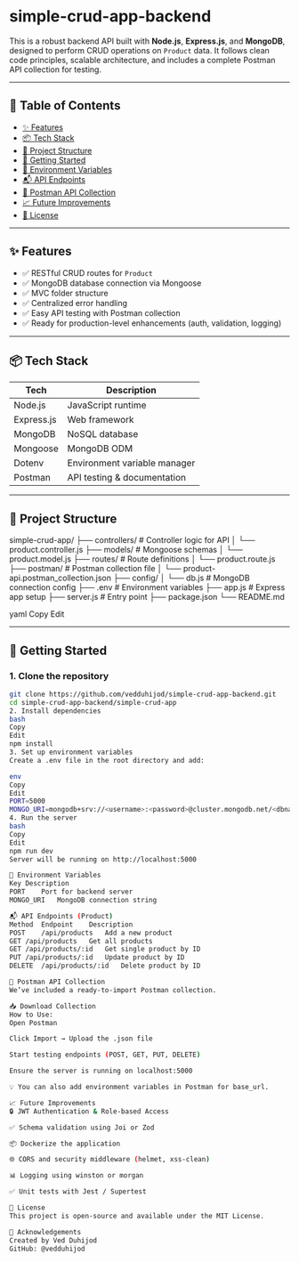 # simple-crud-app-backend

This is a robust backend API built with **Node.js**, **Express.js**, and **MongoDB**, designed to perform CRUD operations on `Product` data. It follows clean code principles, scalable architecture, and includes a complete Postman API collection for testing.

---

## 📌 Table of Contents

- [✨ Features](#-features)
- [📦 Tech Stack](#-tech-stack)
- [📁 Project Structure](#-project-structure)
- [🚀 Getting Started](#-getting-started)
- [🔐 Environment Variables](#-environment-variables)
- [📬 API Endpoints](#-api-endpoints)
- [🧪 Postman API Collection](#-postman-api-collection)
- [📈 Future Improvements](#-future-improvements)
- [📄 License](#-license)

---

## ✨ Features

- ✅ RESTful CRUD routes for `Product`
- ✅ MongoDB database connection via Mongoose
- ✅ MVC folder structure
- ✅ Centralized error handling
- ✅ Easy API testing with Postman collection
- ✅ Ready for production-level enhancements (auth, validation, logging)

---

## 📦 Tech Stack

| Tech        | Description                    |
|-------------|--------------------------------|
| Node.js     | JavaScript runtime             |
| Express.js  | Web framework                  |
| MongoDB     | NoSQL database                 |
| Mongoose    | MongoDB ODM                    |
| Dotenv      | Environment variable manager   |
| Postman     | API testing & documentation    |

---

## 📁 Project Structure

simple-crud-app/
├── controllers/ # Controller logic for API
│ └── product.controller.js
├── models/ # Mongoose schemas
│ └── product.model.js
├── routes/ # Route definitions
│ └── product.route.js
├── postman/ # Postman collection file
│ └── product-api.postman_collection.json
├── config/
│ └── db.js # MongoDB connection config
├── .env # Environment variables
├── app.js # Express app setup
├── server.js # Entry point
├── package.json
└── README.md

yaml
Copy
Edit

---

## 🚀 Getting Started

### 1. Clone the repository

```bash
git clone https://github.com/vedduhijod/simple-crud-app-backend.git
cd simple-crud-app-backend/simple-crud-app
2. Install dependencies
bash
Copy
Edit
npm install
3. Set up environment variables
Create a .env file in the root directory and add:

env
Copy
Edit
PORT=5000
MONGO_URI=mongodb+srv://<username>:<password>@cluster.mongodb.net/<dbname>
4. Run the server
bash
Copy
Edit
npm run dev
Server will be running on http://localhost:5000

🔐 Environment Variables
Key	Description
PORT	Port for backend server
MONGO_URI	MongoDB connection string

📬 API Endpoints (Product)
Method	Endpoint	Description
POST	/api/products	Add a new product
GET	/api/products	Get all products
GET	/api/products/:id	Get single product by ID
PUT	/api/products/:id	Update product by ID
DELETE	/api/products/:id	Delete product by ID

🧪 Postman API Collection
We’ve included a ready-to-import Postman collection.

📥 Download Collection
How to Use:
Open Postman

Click Import → Upload the .json file

Start testing endpoints (POST, GET, PUT, DELETE)

Ensure the server is running on localhost:5000

💡 You can also add environment variables in Postman for base_url.

📈 Future Improvements
🔒 JWT Authentication & Role-based Access

✅ Schema validation using Joi or Zod

📦 Dockerize the application

🌐 CORS and security middleware (helmet, xss-clean)

📊 Logging using winston or morgan

✅ Unit tests with Jest / Supertest

📄 License
This project is open-source and available under the MIT License.

🙌 Acknowledgements
Created by Ved Duhijod
GitHub: @vedduhijod
